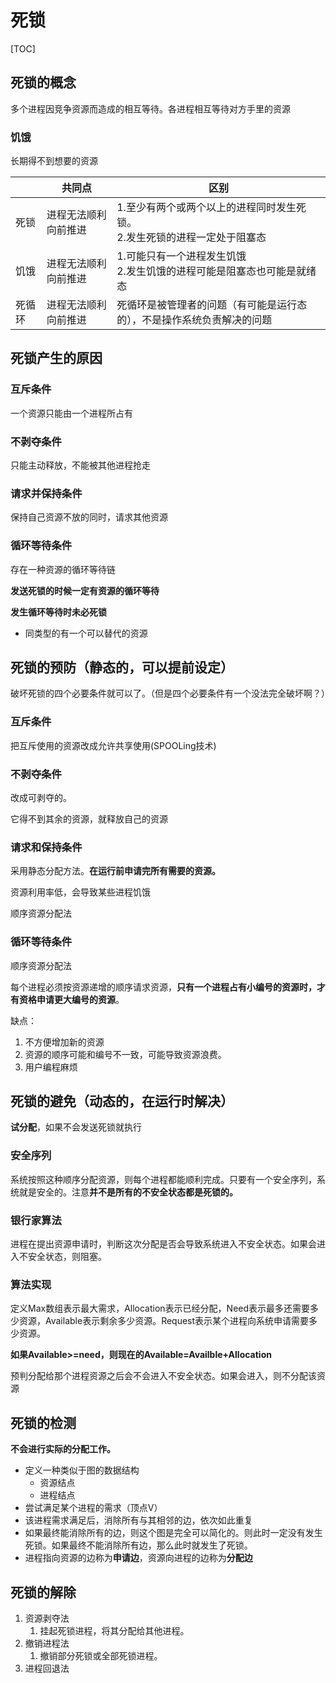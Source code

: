 # 死锁

[TOC]

## 死锁的概念

多个进程因竞争资源而造成的相互等待。各进程相互等待对方手里的资源

### 饥饿

长期得不到想要的资源

|        | 共同点               | 区别                                                         |
| ------ | -------------------- | ------------------------------------------------------------ |
| 死锁   | 进程无法顺利向前推进 | 1.至少有两个或两个以上的进程同时发生死锁。<br />2.发生死锁的进程一定处于阻塞态 |
| 饥饿   | 进程无法顺利向前推进 | 1.可能只有一个进程发生饥饿<br />2.发生饥饿的进程可能是阻塞态也可能是就绪态 |
| 死循环 | 进程无法顺利向前推进 | 死循环是被管理者的问题（有可能是运行态的），不是操作系统负责解决的问题 |

## 死锁产生的原因

### 互斥条件

一个资源只能由一个进程所占有

### 不剥夺条件

只能主动释放，不能被其他进程抢走

### 请求并保持条件

保持自己资源不放的同时，请求其他资源

### 循环等待条件

存在一种资源的循环等待链

**发送死锁的时候一定有资源的循环等待**

**发生循环等待时未必死锁**

+ 同类型的有一个可以替代的资源

## 死锁的预防（静态的，可以提前设定）

破坏死锁的四个必要条件就可以了。（但是四个必要条件有一个没法完全破坏啊？）

### 互斥条件

把互斥使用的资源改成允许共享使用(SPOOLing技术)

### 不剥夺条件

改成可剥夺的。

它得不到其余的资源，就释放自己的资源

### 请求和保持条件

采用静态分配方法。**在运行前申请完所有需要的资源。**

资源利用率低，会导致某些进程饥饿

顺序资源分配法

### 循环等待条件

顺序资源分配法

每个进程必须按资源递增的顺序请求资源，**只有一个进程占有小编号的资源时，才有资格申请更大编号的资源**。

缺点：

1. 不方便增加新的资源
2. 资源的顺序可能和编号不一致，可能导致资源浪费。
3. 用户编程麻烦

## 死锁的避免（动态的，在运行时解决）

**试分配**，如果不会发送死锁就执行

### 安全序列

系统按照这种顺序分配资源，则每个进程都能顺利完成。只要有一个安全序列，系统就是安全的。注意**并不是所有的不安全状态都是死锁的。**

### 银行家算法

进程在提出资源申请时，判断这次分配是否会导致系统进入不安全状态。如果会进入不安全状态，则阻塞。

### 算法实现

定义Max数组表示最大需求，Allocation表示已经分配，Need表示最多还需要多少资源，Available表示剩余多少资源。Request表示某个进程向系统申请需要多少资源。

**如果Available>=need，则现在的Available=Availble+Allocation**

预判分配给那个进程资源之后会不会进入不安全状态。如果会进入，则不分配该资源

## 死锁的检测

**不会进行实际的分配工作。**

+ 定义一种类似于图的数据结构
  + 资源结点
  + 进程结点
+ 尝试满足某个进程的需求（顶点V）
+ 该进程需求满足后，消除所有与其相邻的边，依次如此重复
+ 如果最终能消除所有的边，则这个图是完全可以简化的。则此时一定没有发生死锁。如果最终不能消除所有边，那么此时就发生了死锁。
+ 进程指向资源的边称为**申请边**，资源向进程的边称为**分配边**

## 死锁的解除

1. 资源剥夺法
   1. 挂起死锁进程，将其分配给其他进程。
2. 撤销进程法
   1. 撤销部分死锁或全部死锁进程。
3. 进程回退法